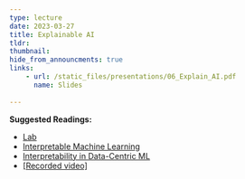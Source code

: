 ```yaml
---
type: lecture
date: 2023-03-27
title: Explainable AI
tldr: 
thumbnail: 
hide_from_announcments: true
links: 
    - url: /static_files/presentations/06_Explain_AI.pdf
      name: Slides
      
---
```

**Suggested Readings:**
- [Lab](https://github.com/phonchi/nsysu-math608/blob/master/static_files/presentations/06_XAI.ipynb)
- [Interpretable Machine Learning](https://christophm.github.io/interpretable-ml-book/)
- [Interpretability in Data-Centric ML](https://dcai.csail.mit.edu/lectures/interpretable-features/)
- [[Recorded video]](https://youtube.com/playlist?list=PLHNZtBNWQ-85xpmYC9CNFHoJSCEyin6rS)
